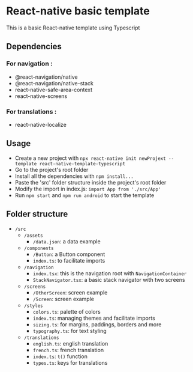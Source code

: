 # React-native basic template

This is a basic React-native template using Typescript

## Dependencies

### For navigation : 

- @react-navigation/native
- @react-navigation/native-stack
- react-native-safe-area-context
- react-native-screens

### For translations :

- react-native-localize

## Usage

- Create a new project with `npx react-native init newProjext --template react-native-template-typescript`
- Go to the project's root folder
- Install all the dependencies with `npm install...`
- Paste the 'src' folder structure inside the project's root folder
- Modify the import in index.js: `import App from './src/App'`
- Run `npm start` and `npm run android` to start the template

## Folder structure

- `/src`
    - `/assets`
        - `/data.json`: a data example
    - `/components`
        - `/Button`: a Button component
        - `index.ts`: to facilitate imports
    - `/navigation`
        - `index.tsx`: this is the navigation root with `NavigationContainer`
        - `StackNavigator.tsx`: a basic stack navigator with two screens
    - `/screens`
        - `/OtherScreen`: screen example
        - `/Screen`: screen example
    - `/styles`
        - `colors.ts`: palette of colors
        - `index.ts`: managing themes and facilitate imports
        - `sizing.ts`: for margins, paddings, borders and more
        - `typography.ts`: for text styling
    - `/translations`
        - `english.ts`: english translation
        - `french.ts`: french translation
        - `index.ts`: `t()` function
        - `types.ts`: keys for translations
